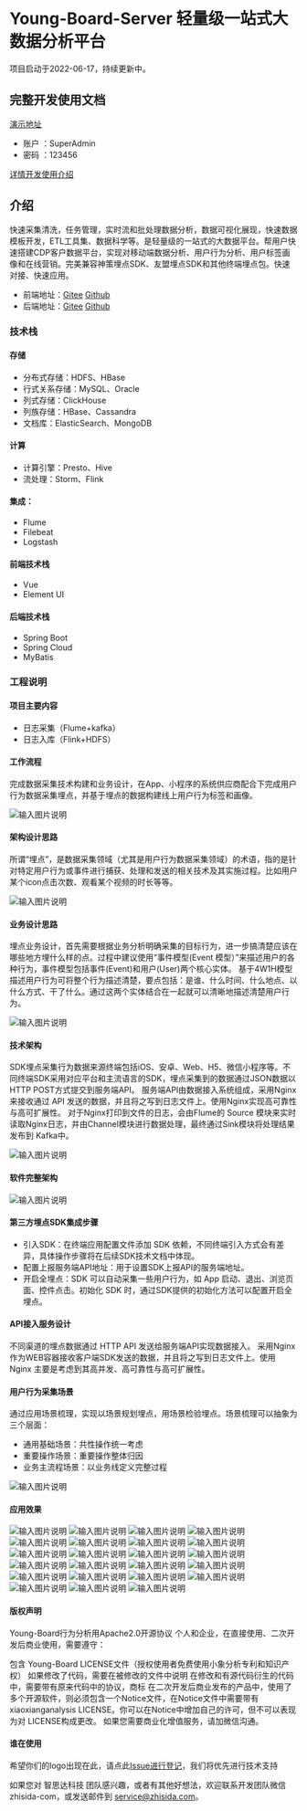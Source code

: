 # Young-Board-Server 轻量级一站式大数据分析平台

项目启动于2022-06-17，持续更新中。

## 完整开发使用文档
[演示地址](http://board.zhisida.com)
- 账户 ：SuperAdmin
- 密码 ：123456

[详情开发使用介绍](http://board.zhisida.com/docs/share/162f64f8-bc27-41c1-818c-57f6a953fab1)
## 介绍
快速采集清洗，任务管理，实时流和批处理数据分析，数据可视化展现，快速数据模板开发，ETL工具集、数据科学等。是轻量级的一站式的大数据平台。帮用户快速搭建CDP客户数据平台，实现对移动端数据分析、用户行为分析、用户标签画像和在线营销。完美兼容神策埋点SDK、友盟埋点SDK和其他终端埋点包。快速对接、快速应用。


- 前端地址：[Gitee](https://gitee.com/young-pastor/Young-Board-Vue) [Github](https://github.com/young-pastor/Young-Board-Vue)
- 后端地址：[Gitee](https://gitee.com/young-pastor/Young-Board-Server) [Github](https://github.com/young-pastor/Young-Board-Server)

### 技术栈

#### 存储

- 分布式存储：HDFS、HBase
- 行式关系存储：MySQL、Oracle
- 列式存储：ClickHouse
- 列族存储：HBase、Cassandra
- 文档库：ElasticSearch、MongoDB

#### 计算

- 计算引擎：Presto、Hive
- 流处理：Storm、Flink

#### 集成：

- Flume
- Filebeat
- Logstash

#### 前端技术栈

- Vue
- Element UI

#### 后端技术栈

- Spring Boot
- Spring Cloud
- MyBatis

### 工程说明

#### 项目主要内容
- 日志采集（Flume+kafka）
- 日志入库（Flink+HDFS）

#### 工作流程
完成数据采集技术构建和业务设计，在App、小程序的系统供应商配合下完成用户行为数据采集埋点，并基于埋点的数据构建线上用户行为标签和画像。

![输入图片说明](./Image/1.jpg "屏幕截图.png")

#### 架构设计思路
所谓“埋点”，是数据采集领域（尤其是用户行为数据采集领域）的术语，指的是针对特定用户行为或事件进行捕获、处理和发送的相关技术及其实施过程。比如用户某个icon点击次数、观看某个视频的时长等等。

![输入图片说明](./Image/2.png "屏幕截图.png")

#### 业务设计思路
埋点业务设计，首先需要根据业务分析明确采集的目标行为，进一步搞清楚应该在哪些地方埋什么样的点。过程中建议使用“事件模型(Event 模型）”来描述用户的各种行为，事件模型包括事件(Event)和用户(User)两个核心实体。
基于4W1H模型描述用户行为可将整个行为描述清楚，要点包括：是谁、什么时间、什么地点、以什么方式、干了什么。通过这两个实体结合在一起就可以清晰地描述清楚用户行为。

![输入图片说明](./Image/3.png "屏幕截图.png")

#### 技术架构
SDK埋点采集行为数据来源终端包括iOS、安卓、Web、H5、微信小程序等。不同终端SDK采用对应平台和主流语言的SDK，埋点采集到的数据通过JSON数据以HTTP POST方式提交到服务端API。
服务端API由数据接入系统组成，采用Nginx来接收通过 API 发送的数据，并且将之写到日志文件上。使用Nginx实现高可靠性与高可扩展性。
对于Nginx打印到文件的日志，会由Flume的 Source 模块来实时读取Nginx日志，并由Channel模块进行数据处理，最终通过Sink模块将处理结果发布到 Kafka中。

![输入图片说明](./Image/4.png "屏幕截图.png")

#### 软件完整架构

![输入图片说明](./Image/5.png "屏幕截图.png")

#### 第三方埋点SDK集成步骤
- 引入SDK：在终端应用配置文件添加 SDK 依赖，不同终端引入方式会有差异，具体操作步骤将在后续SDK技术文档中体现。
- 配置上报服务端API地址：用于设置SDK上报API的服务端地址。
- 开启全埋点：SDK 可以自动采集一些用户行为，如 App 启动、退出、浏览页面、控件点击。初始化 SDK 时，通过SDK提供的初始化方法可以配置开启全埋点。

#### API接入服务设计
不同渠道的埋点数据通过 HTTP API 发送给服务端API实现数据接入。
采用Nginx作为WEB容器接收客户端SDK发送的数据，并且将之写到日志文件上。使用 Nginx 主要是考虑到其高并发、高可靠性与高可扩展性。

#### 用户行为采集场景
通过应用场景梳理，实现以场景规划埋点，用场景检验埋点。场景梳理可以抽象为三个层面：
- 通用基础场景：共性操作统一考虑
- 重要操作场景：重要操作整体归因
- 业务主流程场景：以业务线定义完整过程

![输入图片说明](./Image/6.png "屏幕截图.png")

#### 应用效果
![输入图片说明](./Image/7.png "屏幕截图.png")
![输入图片说明](./Image/8.png "屏幕截图.png")
![输入图片说明](./Image/9.png "屏幕截图.png")
![输入图片说明](./Image/10.png "屏幕截图.png")
![输入图片说明](./Image/11.png "屏幕截图.png")
![输入图片说明](./Image/12.png "屏幕截图.png")
![输入图片说明](./Image/13.png "屏幕截图.png")
![输入图片说明](./Image/14.png "屏幕截图.png")
![输入图片说明](./Image/15.png "屏幕截图.png")
![输入图片说明](./Image/16.png "屏幕截图.png")
![输入图片说明](./Image/17.png "屏幕截图.png")
![输入图片说明](./Image/18.png "屏幕截图.png")
![输入图片说明](./Image/19.png "屏幕截图.png")
![输入图片说明](./Image/20.png "屏幕截图.png")
![输入图片说明](./Image/21.png "屏幕截图.png")
![输入图片说明](./Image/22.png "屏幕截图.png")
![输入图片说明](./Image/23.png "屏幕截图.png")
![输入图片说明](./Image/24.png "屏幕截图.png")
![输入图片说明](./Image/25.png "屏幕截图.png")
![输入图片说明](./Image/26.png "屏幕截图.png")
![输入图片说明](./Image/27.png "屏幕截图.png")
![输入图片说明](./Image/28.png "屏幕截图.png")
![输入图片说明](./Image/29.png "屏幕截图.png")

#### 版权声明
Young-Board行为分析用Apache2.0开源协议
个人和企业，在直接使用、二次开发后商业使用，需要遵守：

包含 Young-Board LICENSE文件（授权使用者免费使用小象分析专利和知识产权）
如果修改了代码，需要在被修改的文件中说明
在修改和有源代码衍生的代码中，需要带有原来代码中的协议，商标
在二次开发后商业发布的产品中，使用了多个开源软件，则必须包含一个Notice文件，在Notice文件中需要带有xiaoxianganalysis LICENSE。你可以在Notice中增加自己的许可，但不可以表现为对 LICENSE构成更改。
如果您需要商业化增值服务，请加微信沟通。

#### 谁在使用
希望你们的logo出现在此，请点此[Issue进行登记](https://gitee.com/young-pastor/Young-Board-Server/issues)，我们将优先进行技术支持


如果您对 智思达科技 团队感兴趣，或者有其他好想法，欢迎联系开发团队微信 zhisida-com，或发送邮件到 service@zhisida.com。

